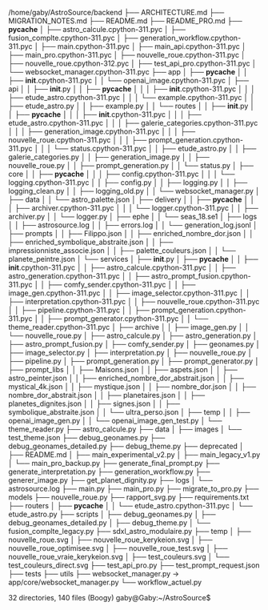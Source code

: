 /home/gaby/AstroSource/backend
├── ARCHITECTURE.md
├── MIGRATION_NOTES.md
├── README.md
├── README_PRO.md
├── **pycache**
│ ├── astro_calcule.cpython-311.pyc
│ ├── fusion_complte.cpython-311.pyc
│ ├── generation_workflow.cpython-311.pyc
│ ├── main.cpython-311.pyc
│ ├── main_api.cpython-311.pyc
│ ├── main_pro.cpython-311.pyc
│ ├── nouvelle_roue.cpython-311.pyc
│ ├── nouvelle_roue.cpython-312.pyc
│ ├── test_api_pro.cpython-311.pyc
│ └── websocket_manager.cpython-311.pyc
├── app
│ ├── **pycache**
│ │ ├── **init**.cpython-311.pyc
│ │ └── openai_image.cpython-311.pyc
│ ├── api
│ │ ├── **init**.py
│ │ ├── **pycache**
│ │ │ ├── **init**.cpython-311.pyc
│ │ │ ├── etude_astro.cpython-311.pyc
│ │ │ └── example.cpython-311.pyc
│ │ ├── etude_astro.py
│ │ ├── example.py
│ │ └── routes
│ │ ├── **init**.py
│ │ ├── **pycache**
│ │ │ ├── **init**.cpython-311.pyc
│ │ │ ├── etude_astro.cpython-311.pyc
│ │ │ ├── galerie_categories.cpython-311.pyc
│ │ │ ├── generation_image.cpython-311.pyc
│ │ │ ├── nouvelle_roue.cpython-311.pyc
│ │ │ ├── prompt_generation.cpython-311.pyc
│ │ │ └── status.cpython-311.pyc
│ │ ├── etude_astro.py
│ │ ├── galerie_categories.py
│ │ ├── generation_image.py
│ │ ├── nouvelle_roue.py
│ │ ├── prompt_generation.py
│ │ └── status.py
│ ├── core
│ │ ├── **pycache**
│ │ │ ├── config.cpython-311.pyc
│ │ │ └── logging.cpython-311.pyc
│ │ ├── config.py
│ │ ├── logging.py
│ │ ├── logging_clean.py
│ │ ├── logging_old.py
│ │ └── websocket_manager.py
│ ├── data
│ │ └── astro_palette.json
│ ├── delivery
│ │ ├── **pycache**
│ │ │ ├── archiver.cpython-311.pyc
│ │ │ └── logger.cpython-311.pyc
│ │ ├── archiver.py
│ │ └── logger.py
│ ├── ephe
│ │ └── seas_18.se1
│ ├── logs
│ │ ├── astrosource.log
│ │ ├── errors.log
│ │ └── generation_log.jsonl
│ ├── prompts
│ │ ├── Filippo.json
│ │ ├── enriched_nombre_dor.json
│ │ ├── enriched_symbolique_abstraite.json
│ │ ├── impressionniste_associe.json
│ │ ├── palette_couleurs.json
│ │ └── planete_peintre.json
│ └── services
│ ├── **init**.py
│ ├── **pycache**
│ │ ├── **init**.cpython-311.pyc
│ │ ├── astro_calcule.cpython-311.pyc
│ │ ├── astro_generation.cpython-311.pyc
│ │ ├── astro_prompt_fusion.cpython-311.pyc
│ │ ├── comfy_sender.cpython-311.pyc
│ │ ├── image_gen.cpython-311.pyc
│ │ ├── image_selector.cpython-311.pyc
│ │ ├── interpretation.cpython-311.pyc
│ │ ├── nouvelle_roue.cpython-311.pyc
│ │ ├── pipeline.cpython-311.pyc
│ │ ├── prompt_generation.cpython-311.pyc
│ │ ├── prompt_generator.cpython-311.pyc
│ │ └── theme_reader.cpython-311.pyc
│ ├── archive
│ │ ├── image_gen.py
│ │ └── nouvelle_roue.py
│ ├── astro_calcule.py
│ ├── astro_generation.py
│ ├── astro_prompt_fusion.py
│ ├── comfy_sender.py
│ ├── geonames.py
│ ├── image_selector.py
│ ├── interpretation.py
│ ├── nouvelle_roue.py
│ ├── pipeline.py
│ ├── prompt_generation.py
│ ├── prompt_generator.py
│ ├── prompt_libs
│ │ ├── Maisons.json
│ │ ├── aspets.json
│ │ ├── astro_peinter.json
│ │ ├── enriched_nombre_dor_abstrait.json
│ │ ├── mystical_4k.json
│ │ ├── mystique.json
│ │ ├── nombre_dor.json
│ │ ├── nombre_dor_abstrait.json
│ │ ├── planetaires.json
│ │ ├── planetes_dignites.json
│ │ ├── signes.json
│ │ ├── symbolique_abstraite.json
│ │ └── ultra_perso.json
│ ├── temp
│ │ ├── openai_image_gen.py
│ │ └── openai_image_gen_test.py
│ └── theme_reader.py
├── astro_calcule.py
├── data
│ ├── images
│ └── test_theme.json
├── debug_geonames.py
├── debug_geonames_detailed.py
├── debug_theme.py
├── deprecated
│ ├── README.md
│ ├── main_experimental_v2.py
│ ├── main_legacy_v1.py
│ └── main_pro_backup.py
├── generate_final_prompt.py
├── generate_interpretation.py
├── generation_workflow.py
├── generer_image.py
├── get_planet_dignity.py
├── logs
│ └── astrosource.log
├── main.py
├── main_pro.py
├── migrate_to_pro.py
├── models
├── nouvelle_roue.py
├── rapport_svg.py
├── requirements.txt
├── routers
│ ├── **pycache**
│ │ └── etude_astro.cpython-311.pyc
│ └── etude_astro.py
├── scripts
│ ├── debug_geonames.py
│ ├── debug_geonames_detailed.py
│ ├── debug_theme.py
│ └── fusion_complte_legacy.py
├── sdxl_astro_modulaire.py
├── temp
│ ├── nouvelle_roue.svg
│ ├── nouvelle_roue_kerykeion.svg
│ ├── nouvelle_roue_optimisee.svg
│ ├── nouvelle_roue_test.svg
│ ├── nouvelle_roue_vraie_kerykeion.svg
│ ├── test_couleurs.svg
│ └── test_couleurs_direct.svg
├── test_api_pro.py
├── test_prompt_request.json
├── tests
├── utils
├── websocket_manager.py -> app/core/websocket_manager.py
└── workflow_actuel.py

32 directories, 140 files
(Boogy) gaby@Gaby:~/AstroSource$
